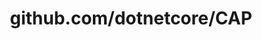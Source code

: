 ---
layout: post
title: github.com/dotnetcore/CAP
categories: link
tags: [انگلیسی, گیت‌هاب, برنامه‌نویسی]
---